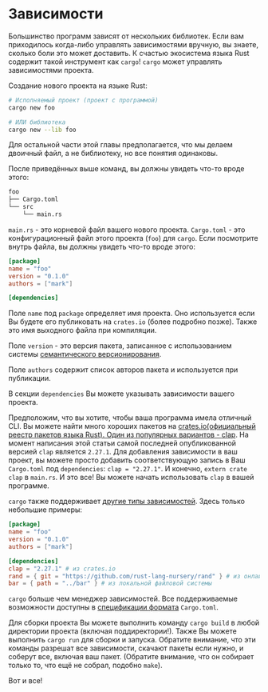 # Зависимости

Большинство программ зависят от нескольких библиотек. Если вам приходилось
когда-либо управлять зависимостями вручную, вы знаете, сколько боли это
может доставить. К счастью экосистема языка Rust содержит такой
инструмент как `cargo`! `cargo` может управлять зависимостями проекта.

Создание нового проекта на языке Rust:

```sh
# Исполняемый проект (проект с программой)
cargo new foo

# ИЛИ библиотека
cargo new --lib foo
```

Для остальной части этой главы предполагается, что мы делаем двоичный файл, а не
библиотеку, но все понятия одинаковы.

После приведённых выше команд, вы должны увидеть что-то вроде этого:

```txt
foo
├── Cargo.toml
└── src
    └── main.rs
```

`main.rs` - это корневой файл вашего нового проекта.
`Cargo.toml` - это конфигурационный файл этого проекта (`foo`) для `cargo`.
Если посмотрите внутрь файла, вы должны увидеть что-то вроде этого:

```toml
[package]
name = "foo"
version = "0.1.0"
authors = ["mark"]

[dependencies]
```

Поле `name` под `package` определяет имя проекта. Оно используется
если Вы будете его публиковать на `crates.io` (более подробно позже).
Также это имя выходного файла при компиляции.

Поле `version` - это версия пакета, записанное с использованием системы
[семантического версионирования](http://semver.org/).

Поле `authors` содержит список авторов пакета и используется при публикации.

В секции `dependencies` Вы можете указывать зависимости вашего проекта.

Предположим, что вы хотите, чтобы ваша программа имела отличный CLI.
Вы можете найти много хороших пакетов на [crates.io](https://crates.io)[(официальный реестр пакетов языка Rust). Один из популярных вариантов - ](https://crates.io)[clap](https://crates.io/crates/clap). На момент написания этой статьи
самой последней опубликованной версией `clap` является `2.27.1`.
Для добавления зависимости в ваш проект, вы можете просто добавить
соответствующую запись в Ваш `Cargo.toml` под `dependencies`: `clap = "2.27.1"`.
И конечно, `extern crate clap` в `main.rs`. И это все! Вы можете начать
использовать `clap` в вашей программе.

`cargo` также поддерживает [другие типы зависимостей](https://doc.rust-lang.org/cargo/reference/specifying-dependencies.html). Здесь только
небольшие примеры:

```toml
[package]
name = "foo"
version = "0.1.0"
authors = ["mark"]

[dependencies]
clap = "2.27.1" # из crates.io
rand = { git = "https://github.com/rust-lang-nursery/rand" } # из онлайн репозитория
bar = { path = "../bar" } # из локальной файловой системы
```

`cargo` больше чем менеджер зависимостей. Все поддерживаемые возможности доступны
в [спецификации формата](https://doc.rust-lang.org/cargo/reference/manifest.html) `Cargo.toml`.

Для сборки проекта Вы можете выполнить команду `cargo build` в любой директории проекта
(включая поддиректории!). Также Вы можете выполнить `cargo run` для сборки и запуска.
Обратите внимание, что эти команды разрешат все зависимости, скачают пакеты
если нужно, и соберут все, включая ваш пакет. (Обратите внимание, что он собирает только то,
что ещё не собрал, подобно `make`).

Вот и все!
